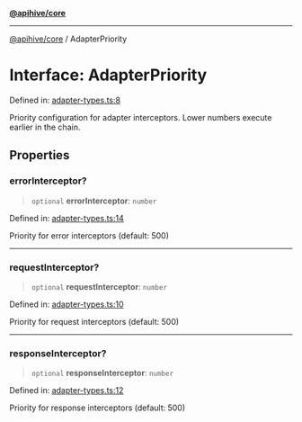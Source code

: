 [**@apihive/core**](../README.md)

***

[@apihive/core](../globals.md) / AdapterPriority

# Interface: AdapterPriority

Defined in: [adapter-types.ts:8](https://github.com/cleverplatypus/apihive-core/blob/41e3c1cea55590dc03062ff0c7aaa365f3b52362/src/adapter-types.ts#L8)

Priority configuration for adapter interceptors.
Lower numbers execute earlier in the chain.

## Properties

### errorInterceptor?

> `optional` **errorInterceptor**: `number`

Defined in: [adapter-types.ts:14](https://github.com/cleverplatypus/apihive-core/blob/41e3c1cea55590dc03062ff0c7aaa365f3b52362/src/adapter-types.ts#L14)

Priority for error interceptors (default: 500)

***

### requestInterceptor?

> `optional` **requestInterceptor**: `number`

Defined in: [adapter-types.ts:10](https://github.com/cleverplatypus/apihive-core/blob/41e3c1cea55590dc03062ff0c7aaa365f3b52362/src/adapter-types.ts#L10)

Priority for request interceptors (default: 500)

***

### responseInterceptor?

> `optional` **responseInterceptor**: `number`

Defined in: [adapter-types.ts:12](https://github.com/cleverplatypus/apihive-core/blob/41e3c1cea55590dc03062ff0c7aaa365f3b52362/src/adapter-types.ts#L12)

Priority for response interceptors (default: 500)
